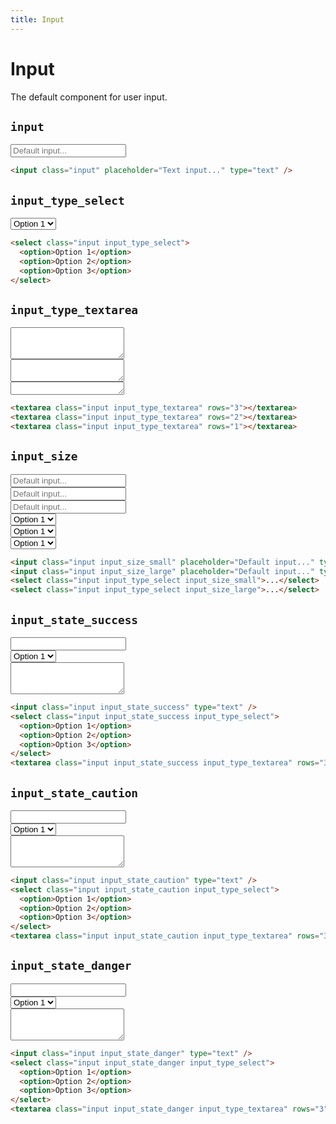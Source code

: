 ```yaml
---
title: Input
---
```


# Input

<p class="text_lead">The default component for user input.</p>

## `input`

<div class="demo demo_medium_row">
  <div class="demo__render">
    <input class="input" placeholder="Default input..." type="text" />
  </div>
  <div class="demo__code">

```html
<input class="input" placeholder="Text input..." type="text" />
```

  </div>
</div>

## `input_type_select`

<div class="demo demo_medium_row">
  <div class="demo__render">
    <select class="input input_type_select">
      <option>Option 1</option>
      <option>Option 2</option>
      <option>Option 3</option>
    </select>
  </div>
  <div class="demo__code">

```html
<select class="input input_type_select">
  <option>Option 1</option>
  <option>Option 2</option>
  <option>Option 3</option>
</select>
```

  </div>
</div>

## `input_type_textarea`

<div class="demo demo_medium_row">
  <div class="demo__render">
    <div class="demo__group">
      <textarea class="input input_type_textarea" rows="3"></textarea>
    </div>
    <div class="demo__group">
      <textarea class="input input_type_textarea" rows="2"></textarea>
    </div>
    <div class="demo__group">
      <textarea class="input input_type_textarea" rows="1"></textarea>
    </div>
  </div>
  <div class="demo__code">

```html
<textarea class="input input_type_textarea" rows="3"></textarea>
<textarea class="input input_type_textarea" rows="2"></textarea>
<textarea class="input input_type_textarea" rows="1"></textarea>
```

  </div>
</div>

## `input_size`

<div class="demo demo_medium_row">
  <div class="demo__render">
    <div class="demo__group">
      <input class="input input_size_small" placeholder="Default input..." type="text" />
    </div>
    <div class="demo__group">
      <input class="input" placeholder="Default input..." type="text" />
    </div>
    <div class="demo__group">
      <input class="input input_size_large" placeholder="Default input..." type="text" />
    </div>
    <div class="demo__group">
      <select class="input input_type_select input_size_small">
        <option>Option 1</option>
        <option>Option 2</option>
        <option>Option 3</option>
      </select>
    </div>
    <div class="demo__group">
      <select class="input input_type_select">
        <option>Option 1</option>
        <option>Option 2</option>
        <option>Option 3</option>
      </select>
    </div>
    <div class="demo__group">
      <select class="input input_type_select input_size_large">
        <option>Option 1</option>
        <option>Option 2</option>
        <option>Option 3</option>
      </select>
    </div>
  </div>
  <div class="demo__code">

```html
<input class="input input_size_small" placeholder="Default input..." type="text" />
<input class="input input_size_large" placeholder="Default input..." type="text" />
<select class="input input_type_select input_size_small">...</select>
<select class="input input_type_select input_size_large">...</select>
```

  </div>
</div>

## `input_state_success`

<div class="demo demo_medium_row">
  <div class="demo__render">
    <div class="demo__group">
      <input class="input input_state_success" type="text" />
    </div>
    <div class="demo__group">
      <select class="input input_state_success input_type_select">
        <option>Option 1</option>
        <option>Option 2</option>
        <option>Option 3</option>
      </select>
    </div>
    <div class="demo__group">
      <textarea class="input input_state_success input_type_textarea" rows="3"></textarea>
    </div>
  </div>
  <div class="demo__code">

```html
<input class="input input_state_success" type="text" />
<select class="input input_state_success input_type_select">
  <option>Option 1</option>
  <option>Option 2</option>
  <option>Option 3</option>
</select>
<textarea class="input input_state_success input_type_textarea" rows="3"></textarea>
```

  </div>
</div>

## `input_state_caution`

<div class="demo demo_medium_row">
  <div class="demo__render">
    <div class="demo__group">
      <input class="input input_state_caution" type="text" />
    </div>
    <div class="demo__group">
      <select class="input input_state_caution input_type_select">
        <option>Option 1</option>
        <option>Option 2</option>
        <option>Option 3</option>
      </select>
    </div>
    <div class="demo__group">
      <textarea class="input input_state_caution input_type_textarea" rows="3"></textarea>
    </div>
  </div>
  <div class="demo__code">

```html
<input class="input input_state_caution" type="text" />
<select class="input input_state_caution input_type_select">
  <option>Option 1</option>
  <option>Option 2</option>
  <option>Option 3</option>
</select>
<textarea class="input input_state_caution input_type_textarea" rows="3"></textarea>
```

  </div>
</div>

## `input_state_danger`

<div class="demo demo_medium_row">
  <div class="demo__render">
    <div class="demo__group">
      <input class="input input_state_danger" type="text" />
    </div>
    <div class="demo__group">
      <select class="input input_state_danger input_type_select">
        <option>Option 1</option>
        <option>Option 2</option>
        <option>Option 3</option>
      </select>
    </div>
    <div class="demo__group">
      <textarea class="input input_state_danger input_type_textarea" rows="3"></textarea>
    </div>
  </div>
  <div class="demo__code">

```html
<input class="input input_state_danger" type="text" />
<select class="input input_state_danger input_type_select">
  <option>Option 1</option>
  <option>Option 2</option>
  <option>Option 3</option>
</select>
<textarea class="input input_state_danger input_type_textarea" rows="3"></textarea>
```

  </div>
</div>
